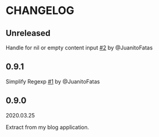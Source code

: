 # CHANGELOG

## Unreleased

Handle for nil or empty content input [#2] by @JuanitoFatas

[#2]: https://github.com/JuanitoFatas/html-pipeline-ruby_markup/pull/2

## 0.9.1

Simplify Regexp [#1] by @JuanitoFatas

[#1]: https://github.com/JuanitoFatas/html-pipeline-ruby_markup/pull/1

## 0.9.0

2020.03.25

Extract from my blog application.
